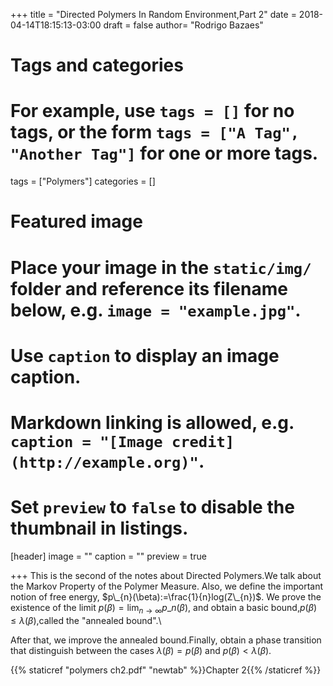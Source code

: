 +++
title = "Directed Polymers In Random Environment,Part 2"
date = 2018-04-14T18:15:13-03:00
draft = false
author= "Rodrigo Bazaes"

# Tags and categories
# For example, use `tags = []` for no tags, or the form `tags = ["A Tag", "Another Tag"]` for one or more tags.
tags = ["Polymers"]
categories = []

# Featured image
# Place your image in the `static/img/` folder and reference its filename below, e.g. `image = "example.jpg"`.
# Use `caption` to display an image caption.
#   Markdown linking is allowed, e.g. `caption = "[Image credit](http://example.org)"`.
# Set `preview` to `false` to disable the thumbnail in listings.
[header]
image = ""
caption = ""
preview = true

+++
This is the second of the notes about Directed Polymers.We talk about the
Markov Property of the Polymer Measure. Also, we define the important notion
of free energy, $p\_{n}(\beta):=\frac{1}{n}log(Z\_{n})$.
We prove the existence of the limit $p(\beta)=\lim_{n\to \infty}p\_{n}(\beta)$,
 and obtain a basic bound,$p(\beta)\leq \lambda(\beta)$,called the
 "annealed bound".\

After that, we improve the annealed bound.Finally, obtain a phase transition
that distinguish between the cases $\lambda(\beta)=p(\beta)$ and
 $p(\beta)<\lambda(\beta)$.

{{% staticref "polymers ch2.pdf" "newtab" %}}Chapter 2{{% /staticref %}}
